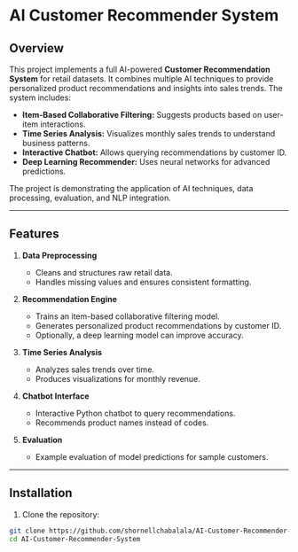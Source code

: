 # AI Customer Recommender System

## Overview
This project implements a full AI-powered **Customer Recommendation System** for retail datasets. It combines multiple AI techniques to provide personalized product recommendations and insights into sales trends. The system includes:

- **Item-Based Collaborative Filtering:** Suggests products based on user-item interactions.
- **Time Series Analysis:** Visualizes monthly sales trends to understand business patterns.
- **Interactive Chatbot:** Allows querying recommendations by customer ID.
- **Deep Learning Recommender:** Uses neural networks for advanced predictions.
  
The project is demonstrating the application of AI techniques, data processing, evaluation, and NLP integration.

---

## Features

1. **Data Preprocessing**
   - Cleans and structures raw retail data.
   - Handles missing values and ensures consistent formatting.

2. **Recommendation Engine**
   - Trains an item-based collaborative filtering model.
   - Generates personalized product recommendations by customer ID.
   - Optionally, a deep learning model can improve accuracy.

3. **Time Series Analysis**
   - Analyzes sales trends over time.
   - Produces visualizations for monthly revenue.

4. **Chatbot Interface**
   - Interactive Python chatbot to query recommendations.
   - Recommends product names instead of codes.

5. **Evaluation**
   - Example evaluation of model predictions for sample customers.

---

## Installation

1. Clone the repository:

```bash
git clone https://github.com/shornellchabalala/AI-Customer-Recommender-System.git
cd AI-Customer-Recommender-System
